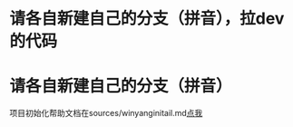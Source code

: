 # 请各自新建自己的分支（拼音），拉dev的代码
# 请各自新建自己的分支（拼音）
项目初始化帮助文档在sources/winyanginitail.md[点我](./sources/winyanginitail.md)
